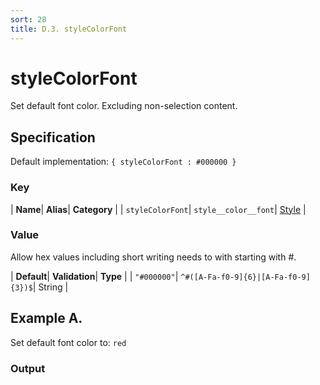 ```yaml
---
sort: 28
title: D.3. styleColorFont
---
```

# styleColorFont

Set default font color. Excluding non-selection content.


## Specification

Default implementation: ```{ styleColorFont : #000000 }```

### Key

| **Name**| **Alias**| **Category** |
| ```styleColorFont```| ```style__color__font```| [Style](../options/#style) |

### Value

Allow hex values including short writing needs to with starting with #.

| **Default**| **Validation**| **Type** |
| ```"#000000"```| ```^#([A-Fa-f0-9]{6}|[A-Fa-f0-9]{3})$```| String |



## Example A.

Set default font color to: ```red```

### Output

  <div id="a">
      <script> 
          d3.statosio( 
    file, 
    "domain", 
    [ "mobile" ], 
    { "self" : "red", "view__dom_id" : "a" }
)

      </script>
  </div>

Open output in a [blank window](../sources/styleColorFont--example-a.html){:target="_self"}. 
Download examples [as zip](../sources/styleColorFont.zip){:target="_blank"}. 

### Parameters

This dataset shows the mobile google pagerank performance score for a certain website.

| | **Value** | **Type** |
|------:|:------|:------|
| **Source** | ["../data/1-json-durstexpress.json"](../data/1-json-durstexpress.json) | String |
| **X** | ```"domain"``` | String |
| **Y** | ```[ "mobile" ]``` | Array |
| **Options** | ```{ "self" : "red" }``` | Object |


### Source Code

* Invoke Function

```javascript
d3.statosio( 
    file, 
    "domain", 
    [ "mobile" ], 
    { "self" : "red" }
)
```

* HTML Implementation

```html
<!DOCTYPE html>
<head>
    <title>d3.statosio - styleColorFont</title>
    <meta content="text/html;charset=utf-8" http-equiv="Content-Type">
    <meta content="utf-8" http-equiv="encoding">
    <script src="https://cdnjs.cloudflare.com/ajax/libs/d3/6.2.0/d3.js"></script>
    <script src="../libs/statosio.js"></script>
</head>
<body>
    <script>
        d3.json( "../data/1-json-durstexpress.json" )
            .then( ( file ) => {
                d3.statosio( 
                    file, 
                    "domain", 
                    [ "mobile" ], 
                    { "self" : "red" }
                )
                h = document.createElement("a")
                h.setAttribute("href", "../options/style__color__font.html#example-a")
                h.innerText = "BACK"
                document.body.append(h)
            } )
    </script>
    <div style="display:none;">Set default font color to: ```red```</div>
</body>
```
## Example B.

Set default font color to: ```#f66504```

### Output

  <div id="b">
      <script> 
          d3.statosio( 
    file, 
    "domain", 
    [ "mobile" ], 
    { "self" : "#f66504", "view__dom_id" : "b" }
)

      </script>
  </div>

Open output in a [blank window](../sources/styleColorFont--example-b.html){:target="_self"}. 
Download examples [as zip](../sources/styleColorFont.zip){:target="_blank"}. 

### Parameters

This dataset shows the mobile google pagerank performance score for a certain website.

| | **Value** | **Type** |
|------:|:------|:------|
| **Source** | ["../data/1-json-durstexpress.json"](../data/1-json-durstexpress.json) | String |
| **X** | ```"domain"``` | String |
| **Y** | ```[ "mobile" ]``` | Array |
| **Options** | ```{ "self" : "#f66504" }``` | Object |


### Source Code

* Invoke Function

```javascript
d3.statosio( 
    file, 
    "domain", 
    [ "mobile" ], 
    { "self" : "#f66504" }
)
```

* HTML Implementation

```html
<!DOCTYPE html>
<head>
    <title>d3.statosio - styleColorFont</title>
    <meta content="text/html;charset=utf-8" http-equiv="Content-Type">
    <meta content="utf-8" http-equiv="encoding">
    <script src="https://cdnjs.cloudflare.com/ajax/libs/d3/6.2.0/d3.js"></script>
    <script src="../libs/statosio.js"></script>
</head>
<body>
    <script>
        d3.json( "../data/1-json-durstexpress.json" )
            .then( ( file ) => {
                d3.statosio( 
                    file, 
                    "domain", 
                    [ "mobile" ], 
                    { "self" : "#f66504" }
                )
                h = document.createElement("a")
                h.setAttribute("href", "../options/style__color__font.html#example-b")
                h.innerText = "BACK"
                document.body.append(h)
            } )
    </script>
    <div style="display:none;">Set default font color to: ```#f66504```</div>
</body>
```
